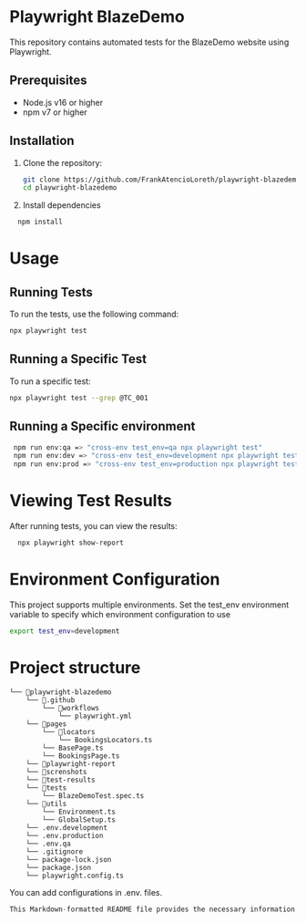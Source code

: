 # Playwright BlazeDemo

This repository contains automated tests for the BlazeDemo website using Playwright.

## Prerequisites

- Node.js v16 or higher
- npm v7 or higher

## Installation

1. Clone the repository:
   ```bash
   git clone https://github.com/FrankAtencioLoreth/playwright-blazedemo.git
   cd playwright-blazedemo
    ```

2. Install dependencies
 ```bash
   npm install
 ```

# Usage

## Running Tests
To run the tests, use the following command:

```bash
npx playwright test
  ```

## Running a Specific Test
To run a specific test:

```bash
npx playwright test --grep @TC_001
  ```

## Running a Specific environment

```bash
 npm run env:qa => "cross-env test_env=qa npx playwright test"
 npm run env:dev => "cross-env test_env=development npx playwright test"
 npm run env:prod => "cross-env test_env=production npx playwright test"
```

# Viewing Test Results

After running tests, you can view the results:
```bash
  npx playwright show-report
```

# Environment Configuration
This project supports multiple environments. Set the test_env environment variable to specify which environment configuration to use
```bash
export test_env=development
```

# Project structure
```
└── 📁playwright-blazedemo
    └── 📁.github
        └── 📁workflows
            └── playwright.yml
    └── 📁pages
        └── 📁locators
            └── BookingsLocators.ts
        └── BasePage.ts
        └── BookingsPage.ts
    └── 📁playwright-report
    └── 📁screnshots
    └── 📁test-results
    └── 📁tests
        └── BlazeDemoTest.spec.ts
    └── 📁utils
        └── Environment.ts
        └── GlobalSetup.ts
    └── .env.development
    └── .env.production
    └── .env.qa
    └── .gitignore
    └── package-lock.json
    └── package.json
    └── playwright.config.ts
```

You can add configurations in .env.<environment> files.

```rust
This Markdown-formatted README file provides the necessary information for setting up and using the Playwright test automation framework for the BlazeDemo project.

```
